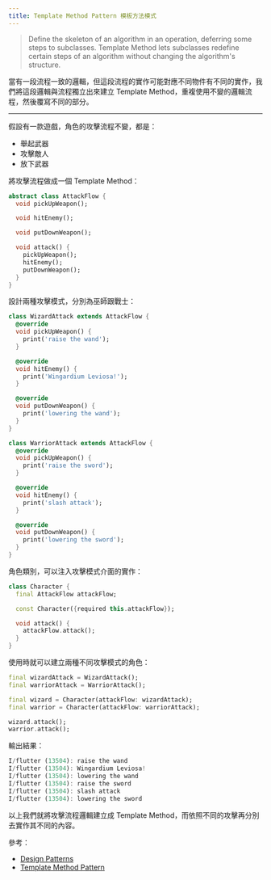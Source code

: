 ```yaml
---
title: Template Method Pattern 模板方法模式
---
```


> Define the skeleton of an algorithm in an operation, deferring some steps to subclasses. Template Method lets subclasses redefine certain steps of an algorithm without changing the algorithm's structure.

當有一段流程一致的邏輯，但這段流程的實作可能對應不同物件有不同的實作，我們將這段邏輯與流程獨立出來建立 Template Method，重複使用不變的邏輯流程，然後覆寫不同的部分。

---

假設有一款遊戲，角色的攻擊流程不變，都是：
* 舉起武器
* 攻擊敵人
* 放下武器

將攻擊流程做成一個 Template Method：
```dart
abstract class AttackFlow {
  void pickUpWeapon();

  void hitEnemy();

  void putDownWeapon();

  void attack() {
    pickUpWeapon();
    hitEnemy();
    putDownWeapon();
  }
}
```

設計兩種攻擊模式，分別為巫師跟戰士：
```dart
class WizardAttack extends AttackFlow {
  @override
  void pickUpWeapon() {
    print('raise the wand');
  }

  @override
  void hitEnemy() {
    print('Wingardium Leviosa!');
  }

  @override
  void putDownWeapon() {
    print('lowering the wand');
  }
}
```

```dart
class WarriorAttack extends AttackFlow {
  @override
  void pickUpWeapon() {
    print('raise the sword');
  }

  @override
  void hitEnemy() {
    print('slash attack');
  }

  @override
  void putDownWeapon() {
    print('lowering the sword');
  }
}
```

角色類別，可以注入攻擊模式介面的實作：
```dart
class Character {
  final AttackFlow attackFlow;

  const Character({required this.attackFlow});

  void attack() {
    attackFlow.attack();
  }
}
```

使用時就可以建立兩種不同攻擊模式的角色：
```dart
final wizardAttack = WizardAttack();
final warriorAttack = WarriorAttack();

final wizard = Character(attackFlow: wizardAttack);
final warrior = Character(attackFlow: warriorAttack);

wizard.attack();
warrior.attack();
```

輸出結果：
```dart
I/flutter (13504): raise the wand
I/flutter (13504): Wingardium Leviosa!
I/flutter (13504): lowering the wand
I/flutter (13504): raise the sword
I/flutter (13504): slash attack
I/flutter (13504): lowering the sword
```

以上我們就將攻擊流程邏輯建立成 Template Method，而依照不同的攻擊再分別去實作其不同的內容。

參考：
* [Design Patterns](https://en.wikipedia.org/wiki/Design_Patterns)
* [Template Method Pattern](https://medium.com/bucketing/behavioral-patterns-template-method-pattern-fb2a7766b501)